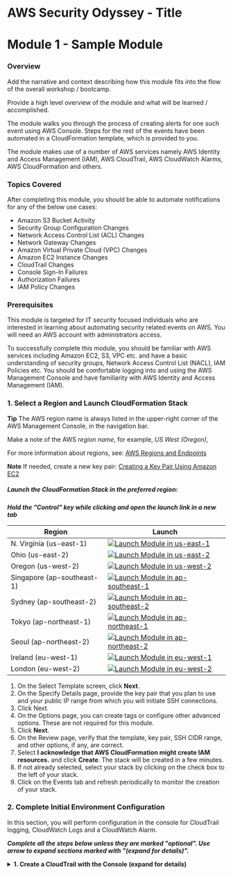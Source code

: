 # AWS Security Odyssey - Title

# Module 1 - Sample Module

### Overview

Add the narrative and context describing how this module fits into the flow of the overall workshop / bootcamp.

Provide a high level overview of the module and what will be learned / accomplished.

The module walks you through the process of creating alerts for one such event using AWS Console. Steps for the rest of the events have been automated in a CloudFormation template, which is provided to you.

The module makes use of a number of AWS services namely AWS Identity and Access Management (IAM), AWS CloudTrail, AWS CloudWatch Alarms,  AWS CloudFormation and others.

### Topics Covered

After completing this module, you should be able to automate notifications for any of the below use cases:
- Amazon S3 Bucket Activity
- Security Group Configuration Changes
- Network Access Control List (ACL) Changes
- Network Gateway Changes
- Amazon Virtual Private Cloud (VPC) Changes
- Amazon EC2 Instance Changes
- CloudTrail Changes
- Console Sign-In Failures
- Authorization Failures
- IAM Policy Changes

### Prerequisites

This module is targeted for IT security focused individuals who are interested in learning about automating security related events on AWS. You will need an AWS account with administrators access.

To successfully complete this module, you should be familiar with AWS services including Amazon EC2, S3, VPC etc. and have a basic understanding of security groups, Network Access Control List (NACL), IAM Policies etc. You should be comfortable logging into and using the AWS Management Console and have familiarity with AWS Identity and Access Management (IAM).

### 1. Select a Region and Launch CloudFormation Stack

**Tip** The AWS region name is always listed in the upper-right corner of the AWS Management Console, in the navigation bar.

Make a note of the AWS *region name*, for example, *US West (Oregon),*

For more information about regions, see: [AWS Regions and Endpoints](http://docs.aws.amazon.com/general/latest/gr/rande.html)

**Note** If needed, create a new key pair: [Creating a Key Pair Using Amazon EC2](http://docs.aws.amazon.com/AWSEC2/latest/UserGuide/ec2-key-pairs.html#having-ec2-create-your-key-pair)

##### Launch the CloudFormation Stack in the preferred region:

___Hold the "Control" key while clicking and open the launch link in a new tab___

Region| Launch
------|-----
N. Virginia (us-east-1) | [![Launch Module in us-east-1](http://docs.aws.amazon.com/AWSCloudFormation/latest/UserGuide/images/cloudformation-launch-stack-button.png)](https://console.aws.amazon.com/cloudformation/home?region=us-east-1#/stacks/new?stackName=SID402-AutomatingSecurityEvents&templateURL=https://s3-us-west-2.amazonaws.com/sid402-artifacts/templates/AutomatingSecurityEvents.json)
Ohio (us-east-2) | [![Launch Module in us-east-2](http://docs.aws.amazon.com/AWSCloudFormation/latest/UserGuide/images/cloudformation-launch-stack-button.png)](https://console.aws.amazon.com/cloudformation/home?region=us-east-2#/stacks/new?stackName=SID402-AutomatingSecurityEvents&templateURL=https://s3-us-west-2.amazonaws.com/sid402-artifacts/templates/AutomatingSecurityEvents.json)
Oregon (us-west-2) | [![Launch Module in us-west-2](http://docs.aws.amazon.com/AWSCloudFormation/latest/UserGuide/images/cloudformation-launch-stack-button.png)](https://console.aws.amazon.com/cloudformation/home?region=us-west-2#/stacks/new?stackName=SID402-AutomatingSecurityEvents&templateURL=https://s3-us-west-2.amazonaws.com/sid402-artifacts/templates/AutomatingSecurityEvents.json)
Singapore (ap-southeast-1) | [![Launch Module in ap-southeast-1](http://docs.aws.amazon.com/AWSCloudFormation/latest/UserGuide/images/cloudformation-launch-stack-button.png)](https://console.aws.amazon.com/cloudformation/home?region=ap-southeast-1#/stacks/new?stackName=SID402-AutomatingSecurityEvents&templateURL=https://s3-us-west-2.amazonaws.com/sid402-artifacts/templates/AutomatingSecurityEvents.json)
Sydney (ap-southeast-2) | [![Launch Module in ap-southeast-2](http://docs.aws.amazon.com/AWSCloudFormation/latest/UserGuide/images/cloudformation-launch-stack-button.png)](https://console.aws.amazon.com/cloudformation/home?region=ap-southeast-2#/stacks/new?stackName=SID402-AutomatingSecurityEvents&templateURL=https://s3-us-west-2.amazonaws.com/sid402-artifacts/templates/AutomatingSecurityEvents.json)
Tokyo (ap-northeast-1) | [![Launch Module in ap-northeast-1](http://docs.aws.amazon.com/AWSCloudFormation/latest/UserGuide/images/cloudformation-launch-stack-button.png)](https://console.aws.amazon.com/cloudformation/home?region=ap-northeast-1#/stacks/new?stackName=SID402-AutomatingSecurityEvents&templateURL=https://s3-us-west-2.amazonaws.com/sid402-artifacts/templates/AutomatingSecurityEvents.json)
Seoul (ap-northeast-2) | [![Launch Module in ap-northeast-2](http://docs.aws.amazon.com/AWSCloudFormation/latest/UserGuide/images/cloudformation-launch-stack-button.png)](https://console.aws.amazon.com/cloudformation/home?region=ap-northeast-2#/stacks/new?stackName=SID402-AutomatingSecurityEvents&templateURL=https://s3-us-west-2.amazonaws.com/sid402-artifacts/templates/AutomatingSecurityEvents.json)
Ireland (eu-west-1) | [![Launch Module in eu-west-1](http://docs.aws.amazon.com/AWSCloudFormation/latest/UserGuide/images/cloudformation-launch-stack-button.png)](https://console.aws.amazon.com/cloudformation/home?region=eu-west-1#/stacks/new?stackName=SID402-AutomatingSecurityEvents&templateURL=https://s3-us-west-2.amazonaws.com/sid402-artifacts/templates/AutomatingSecurityEvents.json)
London (eu-west-2) | [![Launch Module in eu-west-2](http://docs.aws.amazon.com/AWSCloudFormation/latest/UserGuide/images/cloudformation-launch-stack-button.png)](https://console.aws.amazon.com/cloudformation/home?region=eu-west-2#/stacks/new?stackName=SID402-AutomatingSecurityEvents&templateURL=https://s3-us-west-2.amazonaws.com/sid402-artifacts/templates/AutomatingSecurityEvents.json)

1. On the Select Template screen, click **Next**.
2. On the Specify Details page, provide the key pair that you plan to use and your public IP range from which you will initiate SSH connections.
3. Click Next.
4. On the Options page, you can create tags or configure other advanced options. These are not required for this module.
5. Click **Next**.
6. On the Review page, verify that the template, key pair, SSH CIDR range, and other options, if any, are correct.
7. Select **I acknowledge that AWS CloudFormation might create IAM resources.** and click **Create**. The stack will be created in a few minutes.
8. If not already selected, select your stack by clicking on the check box to the left of your stack.
9. Click on the Events tab and refresh periodically to monitor the creation of your stack.</p>

### 2. Complete Initial Environment Configuration

In this section, you will perform configuration in the console for CloudTrail logging, CloudWatch Logs and a CloudWatch Alarm.

___Complete all the steps below unless they are marked "optional". Use arrow to expand sections marked with "(expand for details)".___

<details>
<summary><strong>1. Create a CloudTrail with the Console (expand for details)
</strong></summary><p>
<br/>

1. In the AWS Management Console, Under Management Tools, Select **CloudTrail**.

2. Click on **Trails** from the pane in left and click **Create trail** button.

3. In the **Trail name** box, type a name for your trail such as "myCloudTrail".

4. For **Apply trail to all regions?**, choose **Yes** to receive log files from all regions.

5. For **Read/Write events**, choose **All**.

6. For **Data Events**, do not select any buckets.

7. For **Create a new S3 bucket?**, choose **Yes** to create a new bucket.

8. In the **S3 bucket** field, type a name for the bucket you want to designate for log file storage such as **"myxxxxcloudtrailbucket"** substituting something unique for **xxxx**.

9. Click **Create**. The new trail will appear on the **Trails** page, which shows your trails from all regions.

Next, enable a role that CloudTrail can assume and deliver events to the log streams.
</details>
